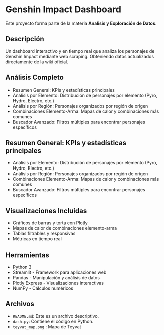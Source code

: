 # Genshin Impact Dashboard

Este proyecto forma parte de la materia **Analisis y Exploración de Datos**.

## Descripción
Un dashboard interactivo y en tiempo real que analiza los personajes de Genshin Impact mediante web scraping. Obteniendo datos actualizados directamente de la wiki oficial.

## Análisis Completo
- Resumen General: KPIs y estadísticas principales
- Análisis por Elemento: Distribución de personajes por elemento (Pyro, Hydro, Electro, etc.)
- Análisis por Región: Personajes organizados por región de origen
- Combinaciones Elemento-Arma: Mapas de calor y combinaciones más comunes
- Buscador Avanzado: Filtros múltiples para encontrar personajes específicos

## Resumen General: KPIs y estadísticas principales

- Análisis por Elemento: Distribución de personajes por elemento (Pyro, Hydro, Electro, etc.)
- Análisis por Región: Personajes organizados por región de origen
- Combinaciones Elemento-Arma: Mapas de calor y combinaciones más comunes
- Buscador Avanzado: Filtros múltiples para encontrar personajes específicos


## Visualizaciones Incluidas

- Gráficos de barras y torta con Plotly
- Mapas de calor de combinaciones elemento-arma
- Tablas filtrables y responsivas
- Métricas en tiempo real

## Herramientas

- Python 3
- Streamlit - Framework para aplicaciones web
- Pandas - Manipulación y análisis de datos
- Plotly Express - Visualizaciones interactivas
- NumPy - Cálculos numéricos

## Archivos
- `README.md`: Este es un archivo descriptivo.
- `dash.py`: Contiene el código en Python.
- `teyvat_map.png` : Mapa de Teyvat 

